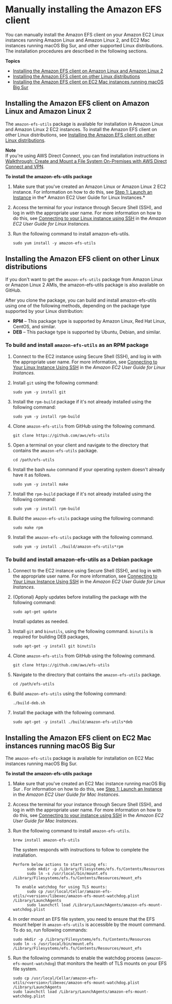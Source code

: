 # Manually installing the Amazon EFS client<a name="installing-amazon-efs-utils"></a>

You can manually install the Amazon EFS client on your Amazon EC2 Linux instances running Amazon Linux and Amazon Linux 2, and EC2 Mac instances running macOS Big Sur, and other supported Linux distributions\. The installation procedures are described in the following sections\.

**Topics**
+ [Installing the Amazon EFS client on Amazon Linux and Amazon Linux 2](#installing-efs-utils-amzn-linux)
+ [Installing the Amazon EFS client on other Linux distributions](#installing-other-distro)
+ [Installing the Amazon EFS client on EC2 Mac instances running macOS Big Sur](#install-efs-utils-macBigSur)

## Installing the Amazon EFS client on Amazon Linux and Amazon Linux 2<a name="installing-efs-utils-amzn-linux"></a>

The `amazon-efs-utils` package is available for installation in Amazon Linux and Amazon Linux 2 EC2 instances\. To install the Amazon EFS client on other Linux distributions, see [Installing the Amazon EFS client on other Linux distributions](#installing-other-distro)\.

**Note**  
If you're using AWS Direct Connect, you can find installation instructions in [Walkthrough: Create and Mount a File System On\-Premises with AWS Direct Connect and VPN](efs-onpremises.md)\.

**To install the amazon\-efs\-utils package**

1. Make sure that you've created an Amazon Linux or Amazon Linux 2 EC2 instance\. For information on how to do this, see [Step 1: Launch an Instance](https://docs.aws.amazon.com/AWSEC2/latest/UserGuide/EC2_GetStarted.html#ec2-launch-instance) in the* Amazon EC2 User Guide for Linux Instances\.*

1. Access the terminal for your instance through Secure Shell \(SSH\), and log in with the appropriate user name\. For more information on how to do this, see [Connecting to your Linux instance using SSH](https://docs.aws.amazon.com/AWSEC2/latest/UserGuide/AccessingInstancesLinux.html) in the *Amazon EC2 User Guide for Linux Instances\.*

1. Run the following command to install amazon\-efs\-utils\.

   ```
   sudo yum install -y amazon-efs-utils
   ```

## Installing the Amazon EFS client on other Linux distributions<a name="installing-other-distro"></a>

If you don't want to get the `amazon-efs-utils` package from Amazon Linux or Amazon Linux 2 AMIs, the amazon\-efs\-utils package is also available on GitHub\.

After you clone the package, you can build and install amazon\-efs\-utils using one of the following methods, depending on the package type supported by your Linux distribution:
+ **RPM** – This package type is supported by Amazon Linux, Red Hat Linux, CentOS, and similar\.
+ **DEB** – This package type is supported by Ubuntu, Debian, and similar\.

### To build and install `amazon-efs-utils` as an RPM package<a name="build-efs-utils-rpm"></a>

1. Connect to the EC2 instance using Secure Shell \(SSH\), and log in with the appropriate user name\. For more information, see [Connecting to Your Linux Instance Using SSH](https://docs.aws.amazon.com/AWSEC2/latest/UserGuide/AccessingInstancesLinux.html) in the *Amazon EC2 User Guide for Linux Instances\.*

1. Install `git` using the following command:

   ```
   sudo yum -y install git
   ```

1. Install the `rpm-build` package if it's not already installed using the following command:

   ```
   sudo yum -y install rpm-build
   ```

1. Clone `amazon-efs-utils` from GitHub using the following command\.

   ```
   git clone https://github.com/aws/efs-utils
   ```

1. Open a terminal on your client and navigate to the directory that contains the `amazon-efs-utils` package\.

   ```
   cd /path/efs-utils
   ```

1. Install the bash `make` command if your operating system doesn't already have it as follows\.

   ```
   sudo yum -y install make
   ```

1. Install the `rpm-build` package if it's not already installed using the following command:

   ```
   sudo yum -y install rpm-build
   ```

1. Build the `amazon-efs-utils` package using the following command:

   ```
   sudo make rpm
   ```

1. Install the `amazon-efs-utils` package with the following command\.

   ```
   sudo yum -y install ./build/amazon-efs-utils*rpm
   ```

### To build and install amazon\-efs\-utils as a Debian package<a name="build-efs-utils-deb"></a>

1. Connect to the EC2 instance using Secure Shell \(SSH\), and log in with the appropriate user name\. For more information, see [Connecting to Your Linux Instance Using SSH](https://docs.aws.amazon.com/AWSEC2/latest/UserGuide/AccessingInstancesLinux.html) in the *Amazon EC2 User Guide for Linux Instances\.*

1. \(Optional\) Apply updates before installing the package with the following command:

   ```
   sudo apt-get update
   ```

   Install updates as needed\.

1. Install `git` and `binutils`, using the following command\. `binutils` is required for building DEB packages,

   ```
   sudo apt-get -y install git binutils
   ```

1. Clone `amazon-efs-utils` from GitHub using the following command\.

   ```
   git clone https://github.com/aws/efs-utils
   ```

1. Navigate to the directory that contains the `amazon-efs-utils` package\.

   ```
   cd /path/efs-utils
   ```

1. Build `amazon-efs-utils` using the following command:

   ```
   ./build-deb.sh
   ```

1. Install the package with the following command\.

   ```
   sudo apt-get -y install ./build/amazon-efs-utils*deb
   ```

## Installing the Amazon EFS client on EC2 Mac instances running macOS Big Sur<a name="install-efs-utils-macBigSur"></a>

The `amazon-efs-utils` package is available for installation on EC2 Mac instances running macOS Big Sur\.

**To install the amazon\-efs\-utils package**

1. Make sure that you've created an EC2 Mac instance running macOS Big Sur \. For information on how to do this, see [Step 1: Launch an Instance](https://docs.aws.amazon.com/AWSEC2/latest/UserGuide/ec2-mac-instances.html) in the *Amazon EC2 User Guide for Mac Instances*\.

1. Access the terminal for your instance through Secure Shell \(SSH\), and log in with the appropriate user name\. For more information on how to do this, see [Connecting to your instance using SSH](https://docs.aws.amazon.com/AWSEC2/latest/UserGuide/ec2-mac-instances.html#mac-instance-ssh) in the *Amazon EC2 User Guide for Mac Instances*\.

1. Run the following command to install `amazon-efs-utils`\.

   ```
   brew install amazon-efs-utils
   ```

   The system responds with instructions to follow to complete the installation\.

   ```
   Perform below actions to start using efs:
         sudo mkdir -p /Library/Filesystems/efs.fs/Contents/Resources
         sudo ln -s /usr/local/bin/mount.efs /Library/Filesystems/efs.fs/Contents/Resources/mount_efs
         
    To enable watchdog for using TLS mounts:
         sudo cp /usr/local/Cellar/amazon-efs-utils/<version>/libexec/amazon-efs-mount-watchdog.plist /Library/LaunchAgents
         sudo launchctl load /Library/LaunchAgents/amazon-efs-mount-watchdog.plist
   ```

1. In order mount an EFS file system, you need to ensure that the EFS mount helper in `amazon-efs-utils` is accessible by the mount command\. To do so, run following commands:

   ```
   sudo mkdir -p /Library/Filesystems/efs.fs/Contents/Resources
   sudo ln -s /usr/local/bin/mount.efs /Library/Filesystems/efs.fs/Contents/Resources/mount_efs
   ```

1. Run the following commands to enable the watchdog process \(`amazon-efs-mount-watchdog`\) that monitors the health of TLS mounts on your EFS file system\.

   ```
   sudo cp /usr/local/Cellar/amazon-efs-utils/<version>/libexec/amazon-efs-mount-watchdog.plist /Library/LaunchAgents
   sudo launchctl load /Library/LaunchAgents/amazon-efs-mount-watchdog.plist
   ```